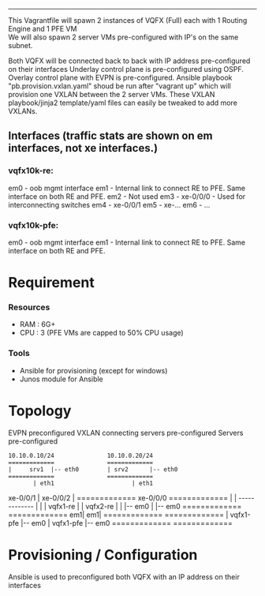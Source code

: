 
***
This Vagrantfile will spawn 2 instances of VQFX (Full) each with 1 Routing Engine and 1 PFE VM  
We will also spawn 2 server VMs pre-configured with IP's on the same subnet.

Both VQFX will be connected back to back with IP address pre-configured on their interfaces
Underlay control plane is pre-configured using OSPF.
Overlay control plane with EVPN is pre-configured.
Ansible playbook "pb.provision.vxlan.yaml" shoud be run after "vagrant up" which will provision one VXLAN between the 2 server VMs.
These VXLAN playbook/jinja2 template/yaml files can easily be tweaked to add more VXLANs.

## Interfaces (traffic stats are shown on em interfaces, not xe interfaces.)
### vqfx10k-re:
em0 - oob mgmt interface 
em1 - Internal link to connect RE to PFE. Same interface on both RE and PFE.
em2 - Not used
em3 - xe-0/0/0 - Used for interconnecting switches
em4 - xe-0/0/1 
em5 - xe-...
em6 - ...

### vqfx10k-pfe:
em0 - oob mgmt interface 
em1 - Internal link to connect RE to PFE. Same interface on both RE and PFE.

# Requirement

### Resources
 - RAM : 6G+
 - CPU : 3 (PFE VMs are capped to 50% CPU usage)

### Tools
 - Ansible for provisioning (except for windows)
 - Junos module for Ansible

# Topology

EVPN preconfigured
VXLAN connecting servers pre-configured
Servers pre-configured

    10.10.0.10/24               10.10.0.20/24
    =============               =============
    |     srv1  |-- eth0        | srv2      |-- eth0
    =============               =============
           | eth1                      | eth1
  xe-0/0/1 |                  xe-0/0/2 |
    =============    xe-0/0/0   =============
    |           | ------------- |           |
    | vqfx1-re  |               | vqfx2-re  |
    |           |-- em0         |           |-- em0
    =============               =============
        em1|                        em1|
    =============               =============
    | vqfx1-pfe |-- em0         | vqfx1-pfe |-- em0
    =============               =============

# Provisioning / Configuration

Ansible is used to preconfigured both VQFX with an IP address on their interfaces
